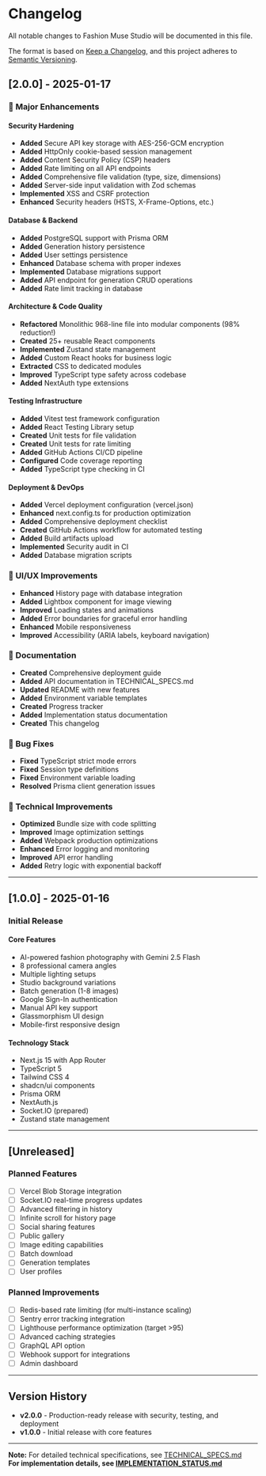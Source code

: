 # Changelog

All notable changes to Fashion Muse Studio will be documented in this file.

The format is based on [Keep a Changelog](https://keepachangelog.com/en/1.0.0/),
and this project adheres to [Semantic Versioning](https://semver.org/spec/v2.0.0.html).

## [2.0.0] - 2025-01-17

### 🚀 Major Enhancements

#### Security Hardening
- **Added** Secure API key storage with AES-256-GCM encryption
- **Added** HttpOnly cookie-based session management
- **Added** Content Security Policy (CSP) headers
- **Added** Rate limiting on all API endpoints
- **Added** Comprehensive file validation (type, size, dimensions)
- **Added** Server-side input validation with Zod schemas
- **Implemented** XSS and CSRF protection
- **Enhanced** Security headers (HSTS, X-Frame-Options, etc.)

#### Database & Backend
- **Added** PostgreSQL support with Prisma ORM
- **Added** Generation history persistence
- **Added** User settings persistence
- **Enhanced** Database schema with proper indexes
- **Implemented** Database migrations support
- **Added** API endpoint for generation CRUD operations
- **Added** Rate limit tracking in database

#### Architecture & Code Quality
- **Refactored** Monolithic 968-line file into modular components (98% reduction!)
- **Created** 25+ reusable React components
- **Implemented** Zustand state management
- **Added** Custom React hooks for business logic
- **Extracted** CSS to dedicated modules
- **Improved** TypeScript type safety across codebase
- **Added** NextAuth type extensions

#### Testing Infrastructure
- **Added** Vitest test framework configuration
- **Added** React Testing Library setup
- **Created** Unit tests for file validation
- **Created** Unit tests for rate limiting
- **Added** GitHub Actions CI/CD pipeline
- **Configured** Code coverage reporting
- **Added** TypeScript type checking in CI

#### Deployment & DevOps
- **Added** Vercel deployment configuration (vercel.json)
- **Enhanced** next.config.ts for production optimization
- **Added** Comprehensive deployment checklist
- **Created** GitHub Actions workflow for automated testing
- **Added** Build artifacts upload
- **Implemented** Security audit in CI
- **Added** Database migration scripts

### 🎨 UI/UX Improvements
- **Enhanced** History page with database integration
- **Added** Lightbox component for image viewing
- **Improved** Loading states and animations
- **Added** Error boundaries for graceful error handling
- **Enhanced** Mobile responsiveness
- **Improved** Accessibility (ARIA labels, keyboard navigation)

### 📝 Documentation
- **Created** Comprehensive deployment guide
- **Added** API documentation in TECHNICAL_SPECS.md
- **Updated** README with new features
- **Added** Environment variable templates
- **Created** Progress tracker
- **Added** Implementation status documentation
- **Created** This changelog

### 🐛 Bug Fixes
- **Fixed** TypeScript strict mode errors
- **Fixed** Session type definitions
- **Fixed** Environment variable loading
- **Resolved** Prisma client generation issues

### 🔧 Technical Improvements
- **Optimized** Bundle size with code splitting
- **Improved** Image optimization settings
- **Added** Webpack production optimizations
- **Enhanced** Error logging and monitoring
- **Improved** API error handling
- **Added** Retry logic with exponential backoff

---

## [1.0.0] - 2025-01-16

### Initial Release

#### Core Features
- AI-powered fashion photography with Gemini 2.5 Flash
- 8 professional camera angles
- Multiple lighting setups
- Studio background variations
- Batch generation (1-8 images)
- Google Sign-In authentication
- Manual API key support
- Glassmorphism UI design
- Mobile-first responsive design

#### Technology Stack
- Next.js 15 with App Router
- TypeScript 5
- Tailwind CSS 4
- shadcn/ui components
- Prisma ORM
- NextAuth.js
- Socket.IO (prepared)
- Zustand state management

---

## [Unreleased]

### Planned Features
- [ ] Vercel Blob Storage integration
- [ ] Socket.IO real-time progress updates
- [ ] Advanced filtering in history
- [ ] Infinite scroll for history page
- [ ] Social sharing features
- [ ] Public gallery
- [ ] Image editing capabilities
- [ ] Batch download
- [ ] Generation templates
- [ ] User profiles

### Planned Improvements
- [ ] Redis-based rate limiting (for multi-instance scaling)
- [ ] Sentry error tracking integration
- [ ] Lighthouse performance optimization (target >95)
- [ ] Advanced caching strategies
- [ ] GraphQL API option
- [ ] Webhook support for integrations
- [ ] Admin dashboard

---

## Version History

- **v2.0.0** - Production-ready release with security, testing, and deployment
- **v1.0.0** - Initial release with core features

---

**Note:** For detailed technical specifications, see [TECHNICAL_SPECS.md](./TECHNICAL_SPECS.md)  
**For implementation details, see [IMPLEMENTATION_STATUS.md](./IMPLEMENTATION_STATUS.md)**
